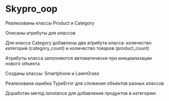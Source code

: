 
# Skypro_oop

Реализованы классы Product и Category

Описаны атрибуты для классов

Для класса Category добавлены два атрибута класса: количество категорий (category_count) и количество товаров (product_count)

Атрибуты класса заполняются автоматически при инициализации нового объекта

Созданы классы: Smartphone и LawnGrass

Реализована ошибка TypeError для сложения объектов разных классов

Доработан метод isinstance для добавления продуктов в категорию

